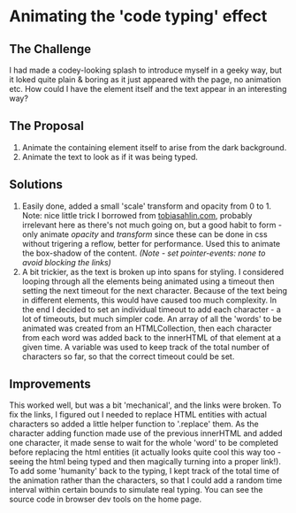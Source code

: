 # Animating the 'code typing' effect

## The Challenge

I had made a codey-looking splash to introduce myself in a geeky way, but it loked quite plain & boring as it just appeared with the page, no animation etc. How could I have the element itself and the text appear in an interesting way?

## The Proposal

1. Animate the containing element itself to arise from the dark background.
2. Animate the text to look as if it was being typed.

## Solutions

1. Easily done, added a small 'scale' transform and opacity from 0 to 1. Note: nice little trick I borrowed from [tobiasahlin.com](https://tobiasahlin.com/blog/how-to-animate-box-shadow), probably irrelevant here as there's not much going on, but a good habit to form - only animate _opacity_ and _transform_ since these can be done in css without trigering a reflow, better for performance. Used this to animate the box-shadow of the content. _(Note - set pointer-events: none to avoid blocking the links)_
2. A bit trickier, as the text is broken up into spans for styling. I considered looping through all the elements being animated using a timeout then setting the next timeout for the next character. Because of the text being in different elements, this would have caused too much complexity. In the end I decided to set an individual timeout to add each character - a lot of timeouts, but much simpler code. An array of all the 'words' to be animated was created from an HTMLCollection, then each character from each word was added back to the innerHTML of that element at a given time. A variable was used to keep track of the total number of characters so far, so that the correct timeout could be set.

## Improvements

This worked well, but was a bit 'mechanical', and the links were broken.
To fix the links, I figured out I needed to replace HTML entities with actual characters so added a little helper function to '.replace' them. As the character adding function made use of the previous innerHTML and added one character, it made sense to wait for the whole 'word' to be completed before replacing the html entities (it actually looks quite cool this way too - seeing the html being typed and then magically turning into a proper link!).
To add some 'humanity' back to the typing, I kept track of the total time of the animation rather than the characters, so that I could add a random time interval within certain bounds to simulate real typing. You can see the source code in browser dev tools on the home page.
